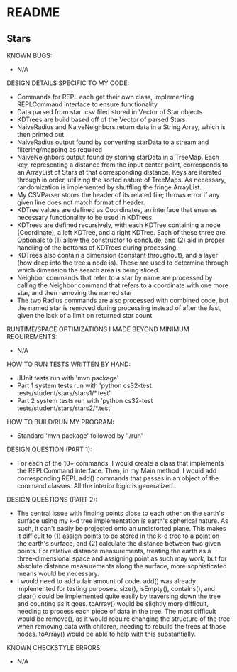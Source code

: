 # README

## Stars

KNOWN BUGS:
- N/A

DESIGN DETAILS SPECIFIC TO MY CODE:
- Commands for REPL each get their own class, implementing REPLCommand interface to ensure functionality
- Data parsed from star .csv filed stored in Vector of Star objects
- KDTrees are build based off of the Vector of parsed Stars
- NaiveRadius and NaiveNeighbors return data in a String Array, which is then printed out
- NaiveRadius output found by converting starData to a stream and filtering/mapping as required
- NaiveNeighbors output found by storing starData in a TreeMap. Each key, representing a distance from the input center
  point, corresponds to an ArrayList of Stars at that corresponding distance. Keys are iterated through in order,
  utilizing the sorted nature of TreeMaps. As necessary, randomization is implemented by shuffling the fringe ArrayList.
- My CSVParser stores the header of its related file; throws error if any given line does not match format of header.
- KDTree values are defined as Coordinates, an interface that ensures necessary functionality to be used in KDTrees
- KDTrees are defined recursively, with each KDTree containing a node (Coordinate), a left KDTree, and a right KDTree.
  Each of these three are Optionals to (1) allow the constructor to conclude, and (2) aid in proper handling of the
  bottoms of KDTrees during processing.
- KDTrees also contain a dimension (constant throughout), and a layer (how deep into the tree a node is). These are used
  to determine through which dimension the search area is being sliced.
- Neighbor commands that refer to a star by name are processed by calling the Neighbor command that refers to a
  coordinate with one more star, and then removing the named star
- The two Radius commands are also processed with combined code, but the named star is removed during
  processing instead of after the fast, given the lack of a limit on returned star count

RUNTIME/SPACE OPTIMIZATIONS I MADE BEYOND MINIMUM REQUIREMENTS:
- N/A

HOW TO RUN TESTS WRITTEN BY HAND:
- JUnit tests run with 'mvn package'
- Part 1 system tests run with 'python cs32-test tests/student/stars/stars1/*.test'
- Part 2 system tests run with 'python cs32-test tests/student/stars/stars2/*.test'

HOW TO BUILD/RUN MY PROGRAM:
- Standard 'mvn package' followed by './run'

DESIGN QUESTION (PART 1):
- For each of the 10+ commands, I would create a class that implements the REPLCommand interface.
  Then, in my Main method, I would add corresponding REPL.add() commands that passes in an object of the command classes.
  All the interior logic is generalized.
  
DESIGN QUESTIONS (PART 2):
- The central issue with finding points close to each other on the earth's surface using my k-d tree implementation 
  is earth's spherical nature. As such, it can't easily be projected onto an undistorted plane. This makes it difficult
  to (1) assign points to be stored in the k-d tree to a point on the earth's surface, and (2) calculate the distance
  between two given points. For relative distance measurements, treating the earth as a three-dimensional space and
  assigning point as such may work, but for absolute distance measurements along the surface, more sophisticated
  means would be necessary.
- I would need to add a fair amount of code. add() was already implemented for testing purposes. size(), isEmpty(),
  contains(), and clear() could be implemented quite easily by traversing down the tree and counting as it goes.
  toArray() would be slightly more difficult, needing to process each piece of data in the tree. The most difficult
  would be remove(), as it would require changing the structure of the tree when removing data with children, needing
  to rebuild the trees at those nodes. toArray() would be able to help with this substantially.

KNOWN CHECKSTYLE ERRORS:
- N/A
